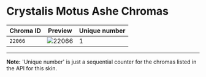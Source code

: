 # Crystalis Motus Ashe Chromas

| Chroma ID | Preview | Unique number |
|---|---|---|
| `22066` | ![22066](https://raw.communitydragon.org/latest/plugins/rcp-be-lol-game-data/global/default/v1/champion-chroma-images/22/22066.png) | 1 |

---

**Note:** 'Unique number' is just a sequential counter for the chromas listed in the API for this skin.